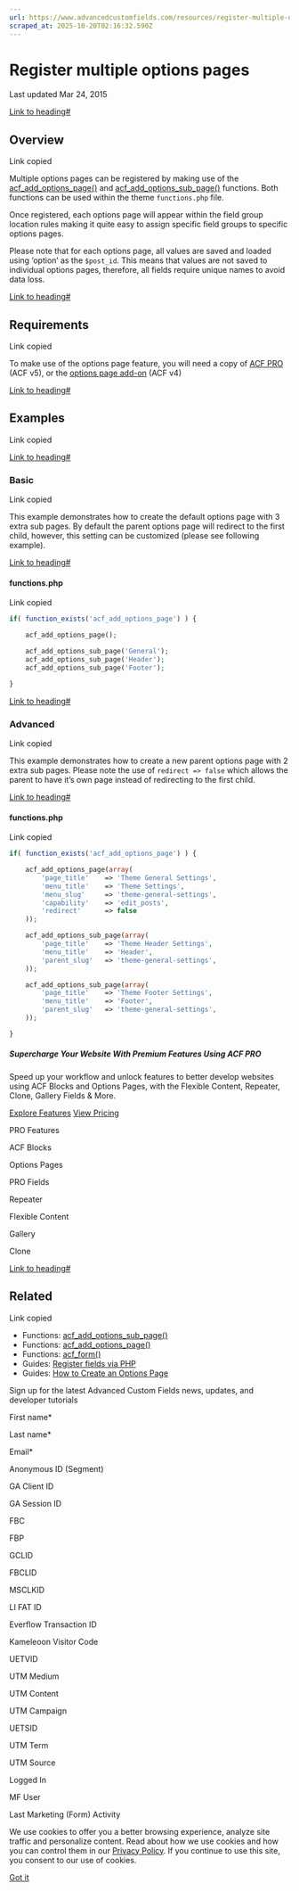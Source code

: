 ```yaml
---
url: https://www.advancedcustomfields.com/resources/register-multiple-options-pages
scraped_at: 2025-10-20T02:16:32.590Z
---
```


# Register multiple options pages

Last updated Mar 24, 2015

[Link to heading#](https://www.advancedcustomfields.com/resources/register-multiple-options-pages/#overview)

## Overview

Link copied

Multiple options pages can be registered by making use of the [acf\_add\_options\_page()](https://www.advancedcustomfields.com/resources/acf_add_options_page/ "acf_add_options_page()") and [acf\_add\_options\_sub\_page()](https://www.advancedcustomfields.com/resources/acf_add_options_sub_page/ "acf_add_options_sub_page()") functions. Both functions can be used within the theme `functions.php` file.

Once registered, each options page will appear within the field group location rules making it quite easy to assign specific field groups to specific options pages.

Please note that for each options page, all values are saved and loaded using ‘option’ as the `$post_id`. This means that values are not saved to individual options pages, therefore, all fields require unique names to avoid data loss.

[Link to heading#](https://www.advancedcustomfields.com/resources/register-multiple-options-pages/#requirements)

## Requirements

Link copied

To make use of the options page feature, you will need a copy of [ACF PRO](https://www.advancedcustomfields.com/pro) (ACF v5), or the [options page add-on](https://www.advancedcustomfields.com/add-ons/options-page/ "Options Page") (ACF v4)

[Link to heading#](https://www.advancedcustomfields.com/resources/register-multiple-options-pages/#examples)

## Examples

Link copied

[Link to heading#](https://www.advancedcustomfields.com/resources/register-multiple-options-pages/#basic)

### Basic

Link copied

This example demonstrates how to create the default options page with 3 extra sub pages. By default the parent options page will redirect to the first child, however, this setting can be customized (please see following example).

[Link to heading#](https://www.advancedcustomfields.com/resources/register-multiple-options-pages/#functionsphp)

#### functions.php

Link copied

```php
if( function_exists('acf_add_options_page') ) {

    acf_add_options_page();

    acf_add_options_sub_page('General');
    acf_add_options_sub_page('Header');
    acf_add_options_sub_page('Footer');

}
```

[Link to heading#](https://www.advancedcustomfields.com/resources/register-multiple-options-pages/#advanced)

### Advanced

Link copied

This example demonstrates how to create a new parent options page with 2 extra sub pages. Please note the use of `redirect => false` which allows the parent to have it’s own page instead of redirecting to the first child.

[Link to heading#](https://www.advancedcustomfields.com/resources/register-multiple-options-pages/#functionsphp)

#### functions.php

Link copied

```php
if( function_exists('acf_add_options_page') ) {

    acf_add_options_page(array(
        'page_title'    => 'Theme General Settings',
        'menu_title'    => 'Theme Settings',
        'menu_slug'     => 'theme-general-settings',
        'capability'    => 'edit_posts',
        'redirect'      => false
    ));

    acf_add_options_sub_page(array(
        'page_title'    => 'Theme Header Settings',
        'menu_title'    => 'Header',
        'parent_slug'   => 'theme-general-settings',
    ));

    acf_add_options_sub_page(array(
        'page_title'    => 'Theme Footer Settings',
        'menu_title'    => 'Footer',
        'parent_slug'   => 'theme-general-settings',
    ));

}
```

##### Supercharge Your Website With Premium Features Using ACF PRO

Speed up your workflow and unlock features to better develop websites using ACF Blocks and Options Pages, with the Flexible Content, Repeater,
Clone, Gallery Fields & More.


[Explore Features](https://www.advancedcustomfields.com/pro/) [View Pricing](https://www.advancedcustomfields.com/pro/#pricing-table/)

PRO Features

ACF Blocks

Options Pages

PRO Fields

Repeater

Flexible Content

Gallery

Clone

[Link to heading#](https://www.advancedcustomfields.com/resources/register-multiple-options-pages/#related)

## Related

Link copied

- Functions: [acf\_add\_options\_sub\_page()](https://www.advancedcustomfields.com/resources/acf_add_options_sub_page/)
- Functions: [acf\_add\_options\_page()](https://www.advancedcustomfields.com/resources/acf_add_options_page/)
- Functions: [acf\_form()](https://www.advancedcustomfields.com/resources/acf_form/)
- Guides: [Register fields via PHP](https://www.advancedcustomfields.com/resources/register-fields-via-php/)
- Guides: [How to Create an Options Page](https://www.advancedcustomfields.com/resources/how-to-create-an-options-page/)

Sign up for the latest Advanced Custom Fields news, updates, and developer tutorials

First name\*

Last name\*

Email\*

Anonymous ID (Segment)

GA Client ID

GA Session ID

FBC

FBP

GCLID

FBCLID

MSCLKID

LI FAT ID

Everflow Transaction ID

Kameleoon Visitor Code

UETVID

UTM Medium

UTM Content

UTM Campaign

UETSID

UTM Term

UTM Source

Logged In

MF User

Last Marketing (Form) Activity

We use cookies to offer you a better browsing experience, analyze site traffic and personalize content. Read about how we use cookies and how you can control them in our [Privacy Policy](https://wpengine.com/legal/privacy/). If you continue to use this site, you consent to our use of cookies.

[Got it](https://www.advancedcustomfields.com/resources/register-multiple-options-pages/#)